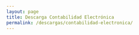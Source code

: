 ```yaml
---
layout: page
title: Descarga Contabilidad Electrónica
permalink: /descargas/contabilidad-electronica/
---
```


